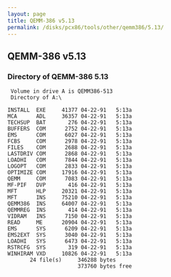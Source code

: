 ```yaml
---
layout: page
title: QEMM-386 v5.13
permalink: /disks/pcx86/tools/other/qemm386/5.13/
---
```


QEMM-386 v5.13
--------------

### Directory of QEMM-386 5.13
    
     Volume in drive A is QEMM386-513
     Directory of A:\
    
    INSTALL  EXE     41377 04-22-91   5:13a
    MCA      ADL     36357 04-22-91   5:13a
    TECHSUP  BAT       276 04-22-91   5:13a
    BUFFERS  COM      2752 04-22-91   5:13a
    EMS      COM      6027 04-22-91   5:13a
    FCBS     COM      2978 04-22-91   5:13a
    FILES    COM      2688 04-22-91   5:13a
    LASTDRIV COM      2868 04-22-91   5:13a
    LOADHI   COM      7844 04-22-91   5:13a
    LOGOPT   COM      2833 04-22-91   5:13a
    OPTIMIZE COM     17916 04-22-91   5:13a
    QEMM     COM      7083 04-22-91   5:13a
    MF-PIF   DVP       416 04-22-91   5:13a
    MFT      HLP     20321 04-22-91   5:13a
    MFT      INS     75210 04-22-91   5:13a
    QEMM386  INS     64007 04-22-91   5:13a
    QEMMREG  INS       414 04-22-91   5:13a
    VIDRAM   INS      7150 04-22-91   5:13a
    READ     ME      20904 04-22-91   5:13a
    EMS      SYS      6209 04-22-91   5:13a
    EMS2EXT  SYS      3040 04-22-91   5:13a
    LOADHI   SYS      6473 04-22-91   5:13a
    RSTRCFG  SYS       319 04-22-91   5:13a
    WINHIRAM VXD     10826 04-22-91   5:13a
           24 file(s)     346288 bytes
                          373760 bytes free
